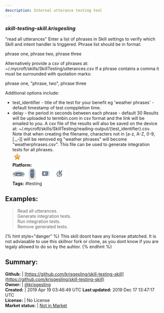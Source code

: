 ```yaml
---
description: Internal utterance testing tool
---
```


### _skill-testing-skill.krisgesling_  
"read all utterances"
Enter a list of phrases in Skill settings to verify which Skill and intent handler is triggered. Phrase list should be in format:

phrase one, phrase two, phrase three

Alternatively provide a csv of phrases at: ~/.mycroft/skills/SkillTesting/utterances.csv
If a phrase contains a comma it must be surrounded with quotation marks:

phrase one, "phrase, two", phrase three

Additional options include:
- test_identifier - title of the test for your benefit eg 'weather phrases' - default timestamp of test comppletion time.
- delay - the period in seconds between each phrase - default 30
Results will be uploaded to termbin.com in csv format and the link will be emailed to you. A csv file of the results will also be saved on the device at: ~/.mycroft/skills/SkillTesting/reading-output/{test_identifier}.csv. Note that when creating the filename, characters not in [a-z, A-Z, 0-9, [._-]] will be removed eg "weather phrases" will become "weatherphrases.csv". This file can be used to generate integration tests for all phrases.  
![](../.gitbook/assets/star.png)  
**Platform:**  
 ![Mark I](../.gitbook/assets/mark-1-icon.png)  ![Mark II](../.gitbook/assets/mark-2-icon.png)  ![Picroft](../.gitbook/assets/picroft-icon.png)  ![plasmoid](../.gitbook/assets/kde.png)   
**Tags:** \#testing   
## Examples:  
> Read all utterances.  
> Generate integration tests.  
> Run integration tests.  
> Remove generated tests.  
  
{% hint style="danger" %}
This skill dosnt have any license attatched. It is not adviasable to use this skillnor fork or clone, as you dont know if you are legaly allowed to do so by the auhtor.
{% endhint %}
  
## Summary:  
**Github:** | [https://github.com/krisgesling/skill-testing-skill](https://github.com/krisgesling/skill-testing-skill)  
**Owner:** | [@krisgesling](https://github.com/krisgesling)  
**Created:** | 2019 Apr 19 03:46:49 UTC  **Last updated:** 2019 Dec 17 13:47:17 UTC  
**License:** | No License  
**Market status:** | [Not in Market](https://market.mycroft.ai/skill/)  
